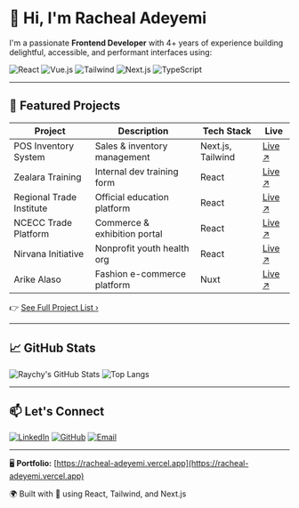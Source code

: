 # 👋 Hi, I'm Racheal Adeyemi

I'm a passionate **Frontend Developer** with 4+ years of experience building delightful, accessible, and performant interfaces using:

![React](https://img.shields.io/badge/-React-61DAFB?style=flat&logo=react&logoColor=000)
![Vue.js](https://img.shields.io/badge/-Vue-42B883?style=flat&logo=vue.js&logoColor=white)
![Tailwind](https://img.shields.io/badge/-TailwindCSS-38B2AC?style=flat&logo=tailwind-css)
![Next.js](https://img.shields.io/badge/-Next.js-000?style=flat&logo=next.js)
![TypeScript](https://img.shields.io/badge/-TypeScript-3178C6?style=flat&logo=typescript)

---

## 💼 Featured Projects

| Project | Description | Tech Stack | Live |
|--------|-------------|------------|------|
| POS Inventory System | Sales & inventory management | Next.js, Tailwind | [Live ↗](https://pos-inventory-green.vercel.app) |
| Zealara Training | Internal dev training form | React | [Live ↗](https://zealarax-training-registration-form.vercel.app) |
| Regional Trade Institute | Official education platform | React | [Live ↗](https://www.regionaltradeinstitute.com) |
| NCECC Trade Platform | Commerce & exhibition portal | React | [Live ↗](https://ncecctrade.com) |
| Nirvana Initiative | Nonprofit youth health org | React | [Live ↗](https://www.nirvanainitiative.org) |
| Arike Alaso | Fashion e-commerce platform | Nuxt | [Live ↗](https://www.arikealaso.com) |

👉 [See Full Project List ›](https://racheal-adeyemi.vercel.app#projects)

---

## 📈 GitHub Stats

![Raychy's GitHub Stats](https://github-readme-stats.vercel.app/api?username=Raychy&show_icons=true&theme=radical)
![Top Langs](https://github-readme-stats.vercel.app/api/top-langs/?username=Raychy&layout=compact&theme=radical)

---

## 📫 Let's Connect

[![LinkedIn](https://img.shields.io/badge/-LinkedIn-0A66C2?style=flat&logo=linkedin&logoColor=white)](https://linkedin.com/in/cyberbizkit)
[![GitHub](https://img.shields.io/badge/-GitHub-181717?style=flat&logo=github&logoColor=white)](https://github.com/Raychy)
[![Email](https://img.shields.io/badge/-Email-D14836?style=flat&logo=gmail&logoColor=white)](mailto:rachealadeyemi.net@gmail.com)

---

🖥️ **Portfolio:** [https://racheal-adeyemi.vercel.app](https://racheal-adeyemi.vercel.app)

🌍 Built with 💙 using React, Tailwind, and Next.js
